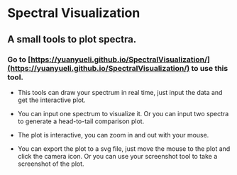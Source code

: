 # Spectral Visualization

## A small tools to plot spectra.

### Go to [https://yuanyueli.github.io/SpectralVisualization/](https://yuanyueli.github.io/SpectralVisualization/) to use this tool.


* This tools can draw your spectrum in real time, just input the data and get the interactive plot.


* You can input one spectrum to visualize it. Or you can input two spectra to generate a head-to-tail comparison plot.


* The plot is interactive, you can zoom in and out with your mouse.


* You can export the plot to a svg file, just move the mouse to the plot and click the camera icon.
Or you can use your screenshot tool to take a screenshot of the plot.
